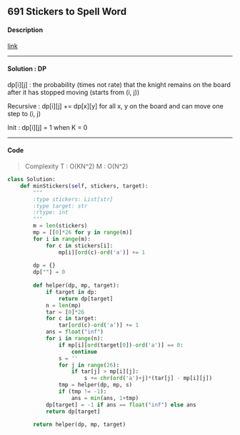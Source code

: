 ## 691 Stickers to Spell Word

#### Description

[link](https://leetcode.com/problems/stickers-to-spell-word/description/)

---

#### Solution : DP

dp[i][j] : the probability (times not rate) that the knight remains on the board after it has stopped moving (starts from (i, j))

Recursive : dp[i][j] += dp[x][y] for all x, y on the board and can move one step to (i, j)

Init : dp[i][j] = 1 when K = 0

---

#### Code

> Complexity  T : O(KN^2)   M : O(N^2)

```py
class Solution:
    def minStickers(self, stickers, target):
        """
        :type stickers: List[str]
        :type target: str
        :rtype: int
        """
        m = len(stickers)
        mp = [[0]*26 for y in range(m)] 
        for i in range(m):
            for c in stickers[i]:
                mp[i][ord(c)-ord('a')] += 1  
        
        dp = {}
        dp[""] = 0
        
        def helper(dp, mp, target):
            if target in dp:
                return dp[target]
            n = len(mp)
            tar = [0]*26
            for c in target:
                tar[ord(c)-ord('a')] += 1   
            ans = float("inf")
            for i in range(n):
                if mp[i][ord(target[0])-ord('a')] == 0:
                    continue
                s = ''
                for j in range(26):
                    if tar[j] > mp[i][j]:
                        s += chr(ord('a')+j)*(tar[j] - mp[i][j]) 
                tmp = helper(dp, mp, s)
                if (tmp != -1): 
                    ans = min(ans, 1+tmp)    
            dp[target] = -1 if ans == float("inf") else ans
            return dp[target]
                
        return helper(dp, mp, target)
```